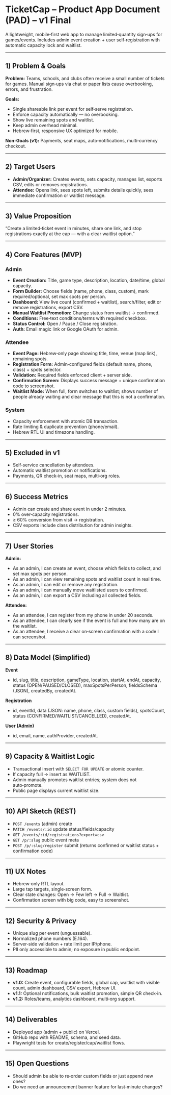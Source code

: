 # TicketCap – Product App Document (PAD) – v1 Final

A lightweight, mobile‑first web app to manage limited‑quantity sign‑ups for games/events. Includes admin event creation + user self‑registration with automatic capacity lock and waitlist.

---

## 1) Problem & Goals

**Problem:** Teams, schools, and clubs often receive a small number of tickets for games. Manual sign‑ups via chat or paper lists cause overbooking, errors, and frustration.

**Goals:**

* Single shareable link per event for self‑serve registration.
* Enforce capacity automatically — no overbooking.
* Show live remaining spots and waitlist.
* Keep admin overhead minimal.
* Hebrew‑first, responsive UX optimized for mobile.

**Non‑Goals (v1):** Payments, seat maps, auto‑notifications, multi‑currency checkout.

---

## 2) Target Users

* **Admin/Organizer:** Creates events, sets capacity, manages list, exports CSV, edits or removes registrations.
* **Attendee:** Opens link, sees spots left, submits details quickly, sees immediate confirmation or waitlist message.

---

## 3) Value Proposition

“Create a limited‑ticket event in minutes, share one link, and stop registrations exactly at the cap — with a clear waitlist option.”

---

## 4) Core Features (MVP)

### Admin

* **Event Creation:** Title, game type, description, location, date/time, global capacity.
* **Form Builder:** Choose fields (name, phone, class, custom), mark required/optional, set max spots per person.
* **Dashboard:** View live count (confirmed + waitlist), search/filter, edit or remove registrations, export CSV.
* **Manual Waitlist Promotion:** Change status from waitlist → confirmed.
* **Conditions:** Free‑text conditions/terms with required checkbox.
* **Status Control:** Open / Pause / Close registration.
* **Auth:** Email magic link or Google OAuth for admin.

### Attendee

* **Event Page:** Hebrew‑only page showing title, time, venue (map link), remaining spots.
* **Registration Form:** Admin‑configured fields (default name, phone, class) + spots selector.
* **Validation:** Required fields enforced client + server side.
* **Confirmation Screen:** Displays success message + unique confirmation code to screenshot.
* **Waitlist Mode:** When full, form switches to waitlist; shows number of people already waiting and clear message that this is not a confirmation.

### System

* Capacity enforcement with atomic DB transaction.
* Rate limiting & duplicate prevention (phone/email).
* Hebrew RTL UI and timezone handling.

---

## 5) Excluded in v1

* Self‑service cancellation by attendees.
* Automatic waitlist promotion or notifications.
* Payments, QR check‑in, seat maps, multi‑org roles.

---

## 6) Success Metrics

* Admin can create and share event in under 2 minutes.
* 0% over‑capacity registrations.
* ≥ 60% conversion from visit → registration.
* CSV exports include class distribution for admin insights.

---

## 7) User Stories

**Admin:**

* As an admin, I can create an event, choose which fields to collect, and set max spots per person.
* As an admin, I can view remaining spots and waitlist count in real time.
* As an admin, I can edit or remove any registration.
* As an admin, I can manually move waitlisted users to confirmed.
* As an admin, I can export a CSV including all collected fields.

**Attendee:**

* As an attendee, I can register from my phone in under 20 seconds.
* As an attendee, I can clearly see if the event is full and how many are on the waitlist.
* As an attendee, I receive a clear on‑screen confirmation with a code I can screenshot.

---

## 8) Data Model (Simplified)

**Event**

* id, slug, title, description, gameType, location, startAt, endAt, capacity, status (OPEN/PAUSED/CLOSED), maxSpotsPerPerson, fieldsSchema (JSON), createdBy, createdAt.

**Registration**

* id, eventId, data (JSON: name, phone, class, custom fields), spotsCount, status (CONFIRMED/WAITLIST/CANCELLED), createdAt.

**User (Admin)**

* id, email, name, authProvider, createdAt.

---

## 9) Capacity & Waitlist Logic

* Transactional insert with `SELECT FOR UPDATE` or atomic counter.
* If capacity full → insert as WAITLIST.
* Admin manually promotes waitlist entries; system does not auto‑promote.
* Public page displays current waitlist size.

---

## 10) API Sketch (REST)

* `POST /events` (admin) create
* `PATCH /events/:id` update status/fields/capacity
* `GET /events/:id/registrations?export=csv`
* `GET /p/:slug` public event meta
* `POST /p/:slug/register` submit (returns confirmed or waitlist status + confirmation code)

---

## 11) UX Notes

* Hebrew‑only RTL layout.
* Large tap targets, single‑screen form.
* Clear state changes: Open → Few left → Full → Waitlist.
* Confirmation screen with big code, easy to screenshot.

---

## 12) Security & Privacy

* Unique slug per event (unguessable).
* Normalized phone numbers (E.164).
* Server‑side validation + rate limit per IP/phone.
* PII only accessible to admin; no exposure in public endpoint.

---

## 13) Roadmap

* **v1.0:** Create event, configurable fields, global cap, waitlist with visible count, admin dashboard, CSV export, Hebrew UI.
* **v1.1:** Optional notifications, bulk waitlist promotion, simple QR check‑in.
* **v1.2:** Roles/teams, analytics dashboard, multi‑org support.

---

## 14) Deliverables

* Deployed app (admin + public) on Vercel.
* GitHub repo with README, schema, and seed data.
* Playwright tests for create/register/cap/waitlist flows.

---

## 15) Open Questions

* Should admin be able to re‑order custom fields or just append new ones?
* Do we need an announcement banner feature for last‑minute changes?
